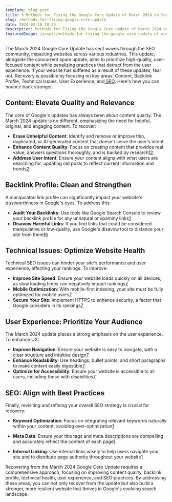 ```yaml
---
template: blog-post
title: 5 Methods for Fixing the Google Core Update of March 2024 on Your Website
slug: /methods-for-fixing-google-core-update
date: 2024-03-18 19:29
description: Methods for Fixing the Google Core Update of March 2024 on Your Website
featuredImage: /assets/methods-for-fixing-the-google-core-update-of-march-2024-on-your-website-.png
---
```

<!--StartFragment-->

The March 2024 Google Core Update has sent waves through the SEO community, impacting websites across various industries. This update, alongside the concurrent spam update, aims to prioritize high-quality, user-focused content while penalizing practices that detract from the user experience. If your website has suffered as a result of these updates, fear not. Recovery is possible by focusing on key areas: Content, Backlink Profile, Technical Issues, User Experience, and[ SEO](https://www.blogger.com/blog/post/edit/2558376840753538292/1900093568465805709?hl=en#). Here's how you can bounce back stronger.

## Content: Elevate Quality and Relevance

The core of Google's updates has always been about content quality. The March 2024 update is no different, emphasizing the need for helpful, original, and engaging content. To recover:

* **Erase Unhelpful Content**: Identify and remove or improve thin, duplicated, or AI-generated content that doesn't serve the user's intent.[](https://www.blogger.com/blog/post/edit/2558376840753538292/1900093568465805709?hl=en#)
* **Enhance Content Quality**: Focus on creating content that provides real value, answers questions thoroughly, and is backed by research[1](https://www.blogger.com/blog/post/edit/2558376840753538292/1900093568465805709?hl=en#)[2](https://www.blogger.com/blog/post/edit/2558376840753538292/1900093568465805709?hl=en#)
* **Address User Intent**: Ensure your content aligns with what users are searching for, updating old posts to reflect current information and trends[2](https://www.blogger.com/blog/post/edit/2558376840753538292/1900093568465805709?hl=en#)

## Backlink Profile: Clean and Strengthen

A manipulated link profile can significantly impact your website's trustworthiness in Google's eyes. To address this:

* **Audit Your Backlinks**: Use tools like Google Search Console to review your backlink profile for any unnatural or spammy links[1](https://www.blogger.com/blog/post/edit/2558376840753538292/1900093568465805709?hl=en#)
* **Disavow Harmful Links**: If you find links that could be considered manipulative or low-quality, use Google's disavow tool to distance your site from them[16](https://www.blogger.com/blog/post/edit/2558376840753538292/1900093568465805709?hl=en#)

## Technical Issues: Optimize Website Health

Technical SEO issues can hinder your site's performance and user experience, affecting your rankings. To improve:

* **Improve Site Speed**: Ensure your website loads quickly on all devices, as slow loading times can negatively impact rankings[7](https://www.blogger.com/blog/post/edit/2558376840753538292/1900093568465805709?hl=en#)
* **Mobile Optimization**: With mobile-first indexing, your site must be fully optimized for mobile users[7](https://www.blogger.com/blog/post/edit/2558376840753538292/1900093568465805709?hl=en#)
* **Secure Your Site**: Implement HTTPS to enhance security, a factor that Google considers in its rankings[7](https://www.blogger.com/blog/post/edit/2558376840753538292/1900093568465805709?hl=en#)

## User Experience: Prioritize Your Audience

The March 2024 update places a strong emphasis on the user experience. To enhance UX:

* **Improve Navigation**: Ensure your website is easy to navigate, with a clear structure and intuitive design[7](https://www.blogger.com/blog/post/edit/2558376840753538292/1900093568465805709?hl=en#)
* **Enhance Readability**: Use headings, bullet points, and short paragraphs to make content easily digestible[7](https://www.blogger.com/blog/post/edit/2558376840753538292/1900093568465805709?hl=en#)
* **Optimize for Accessibility**: Ensure your website is accessible to all users, including those with disabilities[7](https://www.blogger.com/blog/post/edit/2558376840753538292/1900093568465805709?hl=en#)

## SEO: Align with Best Practices

Finally, revisiting and refining your overall SEO strategy is crucial for recovery:

* **Keyword Optimization**: Focus on integrating relevant keywords naturally within your content, avoiding over-optimization[1](https://www.blogger.com/blog/post/edit/2558376840753538292/1900093568465805709?hl=en#)


* **Meta Data**: Ensure your title tags and meta descriptions are compelling and accurately reflect the content of each page[1](https://www.blogger.com/blog/post/edit/2558376840753538292/1900093568465805709?hl=en#)


* **Internal Linking**: Use internal links wisely to help users navigate your site and to distribute page authority throughout your website[1](https://www.blogger.com/blog/post/edit/2558376840753538292/1900093568465805709?hl=en#)

Recovering from the March 2024 Google Core Update requires a comprehensive approach, focusing on improving content quality, backlink profile, technical health, user experience, and SEO practices. By addressing these areas, you can not only recover from the update but also build a stronger, more resilient website that thrives in Google's evolving search landscape.

<!--EndFragment-->